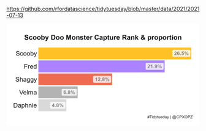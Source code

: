 https://github.com/rfordatascience/tidytuesday/blob/master/data/2021/2021-07-13

![](20210713-W29-Scooby_Doo.png)

